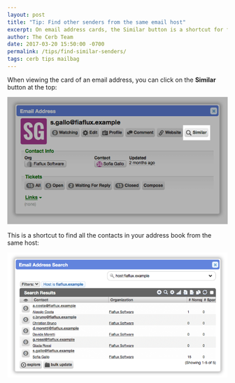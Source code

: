 ```yaml
---
layout: post
title: "Tip: Find other senders from the same email host"
excerpt: On email address cards, the Similar button is a shortcut for finding senders with the same email host.
author: The Cerb Team
date: 2017-03-20 15:50:00 -0700
permalink: /tips/find-similar-senders/
tags: cerb tips mailbag
---
```


When viewing the card of an email address, you can click on the **Similar** button at the top:

<div class="cerb-screenshot">
<img src="/assets/images/tips/similar-senders/similar-button.png" class="screenshot">
</div>

This is a shortcut to find all the contacts in your address book from the same host:

<div class="cerb-screenshot">
<img src="/assets/images/tips/similar-senders/worklist-results.png" class="screenshot">
</div>
